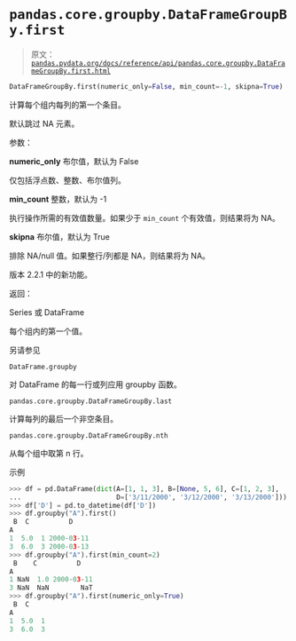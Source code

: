 # `pandas.core.groupby.DataFrameGroupBy.first`

> 原文：[`pandas.pydata.org/docs/reference/api/pandas.core.groupby.DataFrameGroupBy.first.html`](https://pandas.pydata.org/docs/reference/api/pandas.core.groupby.DataFrameGroupBy.first.html)

```py
DataFrameGroupBy.first(numeric_only=False, min_count=-1, skipna=True)
```

计算每个组内每列的第一个条目。

默认跳过 NA 元素。

参数：

**numeric_only** 布尔值，默认为 False

仅包括浮点数、整数、布尔值列。

**min_count** 整数，默认为 -1

执行操作所需的有效值数量。如果少于 `min_count` 个有效值，则结果将为 NA。

**skipna** 布尔值，默认为 True

排除 NA/null 值。如果整行/列都是 NA，则结果将为 NA。

版本 2.2.1 中的新功能。

返回：

Series 或 DataFrame

每个组内的第一个值。

另请参见

`DataFrame.groupby`

对 DataFrame 的每一行或列应用 groupby 函数。

`pandas.core.groupby.DataFrameGroupBy.last`

计算每列的最后一个非空条目。

`pandas.core.groupby.DataFrameGroupBy.nth`

从每个组中取第 n 行。

示例

```py
>>> df = pd.DataFrame(dict(A=[1, 1, 3], B=[None, 5, 6], C=[1, 2, 3],
...                        D=['3/11/2000', '3/12/2000', '3/13/2000']))
>>> df['D'] = pd.to_datetime(df['D'])
>>> df.groupby("A").first()
 B  C          D
A
1  5.0  1 2000-03-11
3  6.0  3 2000-03-13
>>> df.groupby("A").first(min_count=2)
 B    C          D
A
1 NaN  1.0 2000-03-11
3 NaN  NaN        NaT
>>> df.groupby("A").first(numeric_only=True)
 B  C
A
1  5.0  1
3  6.0  3 
```

